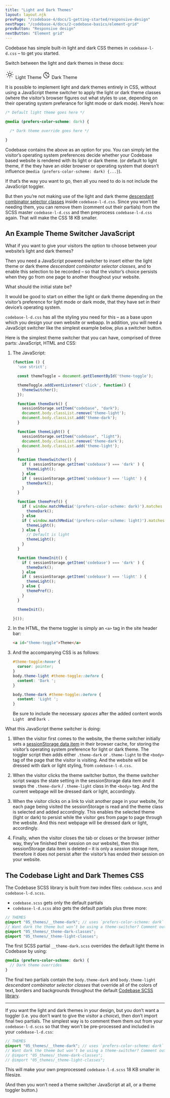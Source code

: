 ```yaml
---
title: "Light and Dark Themes"
layout: layout.njk
prevPage: "/codebase-4/docs/1-getting-started/responsive-design"
nextPage: "/codebase-4/docs/2-codebase-basics/element-grid"
prevButton: "Responsive design"
nextButton: "Element grid"
---
```


<p class="t-lg t-thin">Codebase has simple built-in light and dark CSS themes in <code>codebase-l-d.css</code> – to get you started.</p>

Switch between the light and dark themes in these docs: 

<a class="btn btn-primary theme-toggle mb-3" style="width: 156px;">
  <span class="theme-sun flex flex-middle">
    <svg xmlns="http://www.w3.org/2000/svg" class="icon icon-tabler icon-tabler-sun" width="28" height="28" viewBox="0 0 24 24" stroke-width="1.5" stroke="currentColor" fill="none" stroke-linecap="round" stroke-linejoin="round"><path stroke="none" d="M0 0h24v24H0z" fill="none"/><circle cx="12" cy="12" r="4" /><path d="M3 12h1m8 -9v1m8 8h1m-9 8v1m-6.4 -15.4l.7 .7m12.1 -.7l-.7 .7m0 11.4l.7 .7m-12.1 -.7l-.7 .7" /></svg>
    <span>Light Theme</span>
  </span>
  <span class="theme-moon flex flex-middle">
    <svg xmlns="http://www.w3.org/2000/svg" class="icon icon-tabler icon-tabler-moon-stars" width="24" height="24" viewBox="0 0 24 24" stroke-width="1.5" stroke="currentColor" fill="none" stroke-linecap="round" stroke-linejoin="round"><path stroke="none" d="M0 0h24v24H0z" fill="none"/><path d="M12 3c.132 0 .263 0 .393 0a7.5 7.5 0 0 0 7.92 12.446a9 9 0 1 1 -8.313 -12.454z" /><path d="M17 4a2 2 0 0 0 2 2a2 2 0 0 0 -2 2a2 2 0 0 0 -2 -2a2 2 0 0 0 2 -2" /><path d="M19 11h2m-1 -1v2" /></svg>
    <span>Dark Theme</span>
  </span>
</a>

It is possible to implement light and dark themes entirely in CSS, without using a JavaScript theme switcher to apply the light or dark theme classes (where the visitor’s browser figures out what styles to use, depending on their operating system preferance for light mode or dark mode). Here’s how:

```css
/* Default light theme goes here */

@media (prefers-color-scheme: dark) {

  /* Dark theme override goes here */

}
```

Codebase contains the above as an option for you. You can simply let the visitor’s operating system preferences decide whether your Codebase based website is rendered with its light or dark theme. (or default to light theme, if the they have an older browser or operating system that doesn’t influence `@media (prefers-color-scheme: dark) {...}`).

If that’s the way you want to go, then all you need to do is not include the JavaScript toggler.

But then you’re not making use of the light and dark theme [descendant combinator selector classes](https://www.w3schools.com/css/css_combinators.asp) inside `codebase-l-d.css`. Since you won’t be needing them, you can remove them (comment out their partials) from the SCSS master `codebase-l-d.css` and then preprocess `codebase-l-d.css` again. That will make the CSS 18 KB smaller.

## An Example Theme Switcher JavaScript

What if you want to give your visitors the option to choose between your website’s light and dark themes? 

Then you need a JavaScript powered switcher to insert either the light theme or dark theme _descendant combinator selector classes_, and to enable this selection to be recorded – so that the visitor’s choice persists when they go from one page to another thoughout your website.

What should the initial state be?

It would be good to start on either the light or dark theme depending on the visitor’s preference for light mode or dark mode, that they have set in their device’s operating system.

`codebase-l-d.css` has all the styling you need for this – as a base upon which you design your own website or webapp. In addition, you will need a JavaScipt switcher like the simplest example below, plus a switcher button.

Here is the simplest theme switcher that you can have, comprised of three parts: JavaScript, HTML and CSS:

1. The JavaScript:

    ```js
    (function () {
      'use strict';

      const themeToggle = document.getElementById('theme-toggle');

      themeToggle.addEventListener('click', function() {
        themeSwitcher();
      });

      function themeDark() {
        sessionStorage.setItem("codebase", "dark");
        document.body.classList.remove('theme-light');
        document.body.classList.add('theme-dark');
      }

      function themeLight() {
        sessionStorage.setItem("codebase", "light");
        document.body.classList.remove('theme-dark');
        document.body.classList.add('theme-light');
      }

      function themeSwitcher() {
        if ( sessionStorage.getItem('codebase') === 'dark' ) {
          themeLight();
        } else
        if ( sessionStorage.getItem('codebase') === 'light' ) {
          themeDark();
        }
      }

      function themePref() {
        if ( window.matchMedia('(prefers-color-scheme: dark)').matches ) {
          themeDark();
        } else
        if ( window.matchMedia('(prefers-color-scheme: light)').matches ) {
          themeLight();
        } else {
          // Default is light
          themeLight();
        }
      }

      function themeInit() {
        if ( sessionStorage.getItem('codebase') === 'dark' ) {
          themeDark();
        } else
        if ( sessionStorage.getItem('codebase') === 'light' ) {
          themeLight();
        } else {
          themePref();
        }
      }

      themeInit();

    }());
    ```

2. In the HTML, the theme toggler is simply an `<a>` tag in the site header bar:

    ```html
    <a id="theme-toggle">Theme</a>
    ```

3. And the accompanying CSS is as follows:

    ```css
    #theme-toggle:hover {
      cursor: pointer;
    }
    body.theme-light #theme-toggle::before {
      content: 'Dark ';
    }

    body.theme-dark #theme-toggle::before {
      content: 'Light ';
    }
    ```
    Be sure to include the necessary _spaces_ after the added content words `Light ` and `Dark `.

What this JavaScript theme switcher is doing:

1. When the visitor first comes to the website, the theme switcher initially sets a [sessionStorage data item](https://javascript.info/localstorage#sessionstorage) in their browser cache, for storing the visitor’s operating system preference for light or dark theme. The toggler script then adds either `.theme-dark` or `.theme-light` to the `<body>` tag of the page that the visitor is visiting. And the website will be dressed with dark or light styling, from `codebase-l-d.css`.

2. When the visitor clicks the theme switcher button, the theme switcher script swaps the state setting in the sessionStorage data item _and_ it swaps the `.theme-dark` / `.theme-light` class in the `<body>` tag. And the current webpage will be dressed dark or light, accordingly.

3. When the visitor clicks on a link to visit another page in your website, for each page being visited the sessionStorage is read and the theme class is selected and added accordingly. This enables the selected theme (light or dark) to persist while the visitor ges from page to page through the website. And this next webpage will be dressed dark or light, accordingly.

4. Finally, when the visitor closes the tab or closes or the browser (either way, they’ve finished their session on our website), then this sessionStorage data item is deleted – it is only a _session_ storage item, therefore it does not persist after the visitor’s has ended their session on your website.

## The Codebase Light and Dark Themes CSS

The Codebase SCSS library is built from _two_ index files: `codebase.scss` and `codebase-l-d.scss`.

* `codebase.scss` gets only the default partials
* `codebase-l-d.scss` also gets the default partials plus three more:

```scss
// THEMES
@import "05_themes/__theme-dark"; // uses `prefers-color-scheme: dark`
// Want dark the theme but won’t be using a theme-switcher? Comment out the last two imports below.
@import "05_themes/_theme-dark-classes";
@import "05_themes/_theme-light-classes";
```

The first SCSS partial `__theme-dark.scss` overrides the default light theme in Codebase by using:

```scss
@media (prefers-color-scheme: dark) {
  // Dark theme overrides
}
```

The final two partials contain the `body.theme-dark` and `body.theme-light` _descendant combinator selector classes_ that override all of the colors of text, borders and backgrounds throughout the default [Codebase SCSS library](/codebase-4/docs/1-getting-started/codebase-scss-library).

***

If you want the light and dark themes in your design, but you don’t want a toggler (i.e. you don’t want to give the visitor a _choice_), then don’t import final two partials. The simplest way is to comment them them out from your `codebase-l-d.scss` so that they won't be pre-processed and included in your `codebase-l-d.css`:

```scss
// THEMES
@import "05_themes/__theme-dark"; // uses `prefers-color-scheme: dark`
// Want dark the theme but won’t be using a theme-switcher? Comment out the last two imports below.
// @import "05_themes/_theme-dark-classes";
// @import "05_themes/_theme-light-classes";
```

This will make your own preprocessed `codebase-l-d.scss` 18 KB smaller in filesize.

(And then you won’t need a theme switcher JavaScript at all, or a theme toggler button.)
